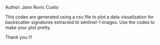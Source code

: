 Author: Jann Rovic Cueto

This codes are generated using a csv file to plot a data visualization for backscatter signatures extracted to sentinel-1 images. Use the codes to make your plot pretty.

Thank you !!!
